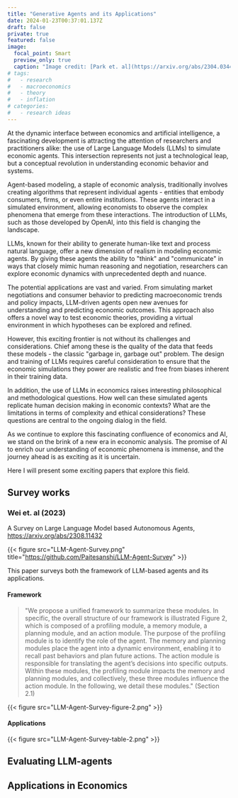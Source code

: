 ```yaml
---
title: "Generative Agents and its Applications"
date: 2024-01-23T00:37:01.137Z
draft: false
private: true
featured: false
image:
  focal_point: Smart
  preview_only: true
  caption: "Image credit: [Park et. al](https://arxiv.org/abs/2304.03442)"
# tags:
#   - research
#   - macroeconomics
#   - theory
#   - inflation
# categories:
#   - research ideas
---
```


At the dynamic interface between economics and artificial intelligence, a fascinating development is attracting the attention of researchers and practitioners alike: the use of Large Language Models (LLMs) to simulate economic agents. This intersection represents not just a technological leap, but a conceptual revolution in understanding economic behavior and systems.

Agent-based modeling, a staple of economic analysis, traditionally involves creating algorithms that represent individual agents - entities that embody consumers, firms, or even entire institutions. These agents interact in a simulated environment, allowing economists to observe the complex phenomena that emerge from these interactions. The introduction of LLMs, such as those developed by OpenAI, into this field is changing the landscape.

LLMs, known for their ability to generate human-like text and process natural language, offer a new dimension of realism in modeling economic agents. By giving these agents the ability to "think" and "communicate" in ways that closely mimic human reasoning and negotiation, researchers can explore economic dynamics with unprecedented depth and nuance.

The potential applications are vast and varied. From simulating market negotiations and consumer behavior to predicting macroeconomic trends and policy impacts, LLM-driven agents open new avenues for understanding and predicting economic outcomes. This approach also offers a novel way to test economic theories, providing a virtual environment in which hypotheses can be explored and refined.

However, this exciting frontier is not without its challenges and considerations. Chief among these is the quality of the data that feeds these models - the classic "garbage in, garbage out" problem. The design and training of LLMs requires careful consideration to ensure that the economic simulations they power are realistic and free from biases inherent in their training data.

In addition, the use of LLMs in economics raises interesting philosophical and methodological questions. How well can these simulated agents replicate human decision making in economic contexts? What are the limitations in terms of complexity and ethical considerations? These questions are central to the ongoing dialog in the field.

As we continue to explore this fascinating confluence of economics and AI, we stand on the brink of a new era in economic analysis. The promise of AI to enrich our understanding of economic phenomena is immense, and the journey ahead is as exciting as it is uncertain.

Here I will present some exciting papers that explore this field. 

## Survey works

### Wei et. al (2023)
A Survey on Large Language Model based Autonomous Agents, https://arxiv.org/abs/2308.11432

{{< figure src="LLM-Agent-Survey.png" title="https://github.com/Paitesanshi/LLM-Agent-Survey" >}}

This paper surveys both the framework of LLM-based agents and its applications. 

#### Framework

> "We propose a unified framework to summarize these modules. In specific, the
overall structure of our framework is illustrated Figure 2, which is composed of a profiling module, a
memory module, a planning module, and an action module. The purpose of the profiling module is
to identify the role of the agent. The memory and planning modules place the agent into a dynamic
environment, enabling it to recall past behaviors and plan future actions. The action module is
responsible for translating the agent’s decisions into specific outputs. Within these modules, the
profiling module impacts the memory and planning modules, and collectively, these three modules
influence the action module. In the following, we detail these modules." (Section 2.1)

{{< figure src="LLM-Agent-Survey-figure-2.png" >}}

#### Applications

{{< figure src="LLM-Agent-Survey-table-2.png" >}}


## Evaluating LLM-agents



## Applications in Economics

<br>




